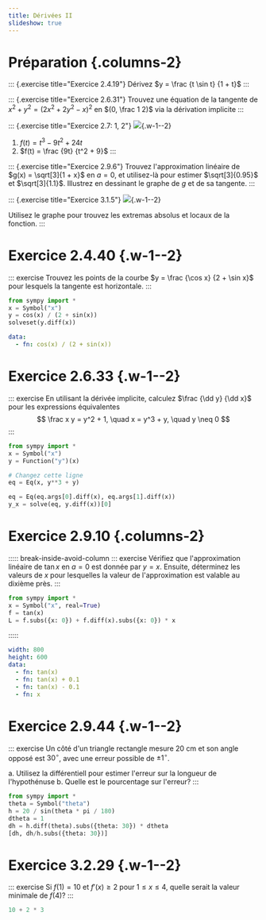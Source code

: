 ```yaml
---
title: Dérivées II
slideshow: true
---
```


# Préparation {.columns-2}

::: {.exercise title="Exercice 2.4.19"}
Dérivez $y = \frac {t \sin t} {1 + t}$
:::

::: {.exercise title="Exercice 2.6.31"}
Trouvez une équation de la tangente de $x^2 + y^2 = (2x^2 + 2y^2 - x)^2$ en $(0, \frac 1 2)$ via la dérivation implicite
:::

::: {.exercise title="Exercice 2.7: 1, 2"}
![](/images/exercises/2.7.1.png){.w-1--2}

1. $f(t) = t^3 - 9t^2 + 24t$
2. $f(t) = \frac {9t} {t^2 + 9}$
:::

::: {.exercise title="Exercice 2.9.6"}
Trouvez l'approximation linéaire de $g(x) = \sqrt[3]{1 + x}$ en $a = 0$,
et utilisez-là pour estimer $\sqrt[3]{0.95}$ et $\sqrt[3]{1.1}$.
Illustrez en dessinant le graphe de $g$ et de sa tangente.
:::

::: {.exercise title="Exercice 3.1.5"}
![](/images/exercises/3.1.5.png){.w-1--2}

Utilisez le graphe pour trouvez les extremas absolus et locaux de la fonction.
:::

# Exercice 2.4.40 {.w-1--2}

::: exercise
Trouvez les points de la courbe $y = \frac {\cos x} {2 + \sin x}$ pour lesquels
la tangente est horizontale.
:::

~~~ python {.run}
from sympy import *
x = Symbol("x")
y = cos(x) / (2 + sin(x))
solveset(y.diff(x))
~~~

~~~ yaml {.plot}
data:
  - fn: cos(x) / (2 + sin(x))
~~~

# Exercice 2.6.33 {.w-1--2}

::: exercise
En utilisant la dérivée implicite, calculez $\frac {\dd y} {\dd x}$ pour
les expressions équivalentes
$$
\frac x y = y^2 + 1,
\quad
x = y^3 + y,
\quad y \neq 0
$$
:::

~~~ python {.run}
from sympy import *
x = Symbol("x")
y = Function("y")(x)

# Changez cette ligne
eq = Eq(x, y**3 + y)

eq = Eq(eq.args[0].diff(x), eq.args[1].diff(x))
y_x = solve(eq, y.diff(x))[0]
~~~

# Exercice 2.9.10 {.columns-2}

::::: break-inside-avoid-column
::: exercise
Vérifiez que l'approximation linéaire de $\tan x$ en $a = 0$ est donnée par $y = x$.
Ensuite, déterminez les valeurs de $x$ pour lesquelles la valeur de l'approximation est valable au dixième près.
:::

~~~ python {.run}
from sympy import *
x = Symbol("x", real=True)
f = tan(x)
L = f.subs({x: 0}) + f.diff(x).subs({x: 0}) * x
~~~
:::::

~~~ yaml {.plot}
width: 800
height: 600
data:
  - fn: tan(x)
  - fn: tan(x) + 0.1
  - fn: tan(x) - 0.1
  - fn: x
~~~

# Exercice 2.9.44 {.w-1--2}

::: exercise
Un côté d'un triangle rectangle mesure $20$ cm et son angle opposé est $30^\circ$,
avec une erreur possible de $\pm 1^\circ$.

a. Utilisez la différentiell pour estimer l'erreur sur la longueur de l'hypothénuse
b. Quelle est le pourcentage sur l'erreur?
:::

~~~ python {.run}
from sympy import *
theta = Symbol("theta")
h = 20 / sin(theta * pi / 180)
dtheta = 1
dh = h.diff(theta).subs({theta: 30}) * dtheta
[dh, dh/h.subs({theta: 30})]
~~~

# Exercice 3.2.29 {.w-1--2}

::: exercise
Si $f(1) = 10$ et $f'(x) \geq 2$ pour $1 \leq x \leq 4$,
quelle serait la valeur minimale de $f(4)$?
:::

~~~ python {.run}
10 + 2 * 3
~~~
